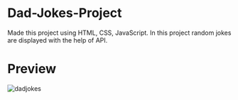 # Dad-Jokes-Project
Made this project using HTML, CSS, JavaScript. In this project random jokes are displayed with the help of API.
# Preview
![dadjokes](https://user-images.githubusercontent.com/126886121/235924608-992a795c-5242-4f48-91a4-bc54afc70307.png)
